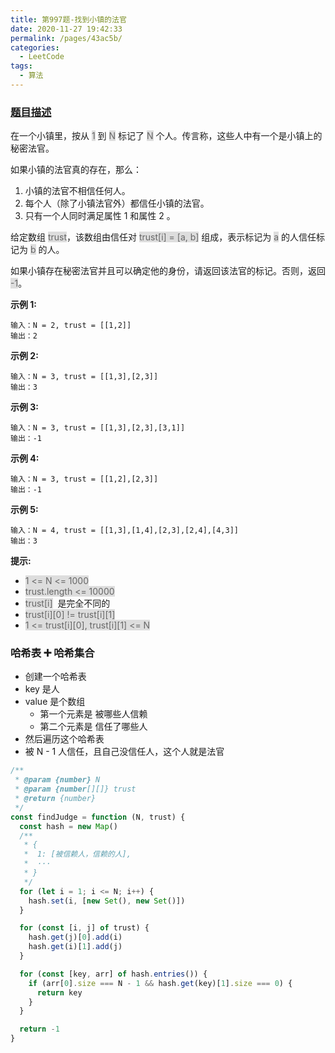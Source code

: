 ```yaml
---
title: 第997题-找到小镇的法官
date: 2020-11-27 19:42:33
permalink: /pages/43ac5b/
categories:
  - LeetCode
tags:
  - 算法
---
```


### [题目描述](https://leetcode-cn.com/problems/find-the-town-judge/)

在一个小镇里，按从 <span style="background: #ddd; color: #666;">1</span> 到 <span style="background: #ddd; color: #666;">N</span> 标记了 <span style="background: #ddd; color: #666;">N</span> 个人。传言称，这些人中有一个是小镇上的秘密法官。

如果小镇的法官真的存在，那么：

1. 小镇的法官不相信任何人。
2. 每个人（除了小镇法官外）都信任小镇的法官。
3. 只有一个人同时满足属性 1 和属性 2 。

给定数组 <span style="background: #ddd; color: #666;">trust</span>，该数组由信任对 <span style="background: #ddd; color: #666;">trust[i] = [a, b]</span> 组成，表示标记为 <span style="background: #ddd; color: #666;">a</span> 的人信任标记为 <span style="background: #ddd; color: #666;">b</span> 的人。

如果小镇存在秘密法官并且可以确定他的身份，请返回该法官的标记。否则，返回 <span style="background: #ddd; color: #666;">-1</span>。

<!-- more -->

**示例 1:**

```
输入：N = 2, trust = [[1,2]]
输出：2
```

**示例 2:**

```
输入：N = 3, trust = [[1,3],[2,3]]
输出：3
```

**示例 3:**

```
输入：N = 3, trust = [[1,3],[2,3],[3,1]]
输出：-1
```

**示例 4:**

```
输入：N = 3, trust = [[1,2],[2,3]]
输出：-1
```

**示例 5:**

```
输入：N = 4, trust = [[1,3],[1,4],[2,3],[2,4],[4,3]]
输出：3
```

**提示:**

- <span style="background: #ddd; color: #666;">1 <= N <= 1000</span>
- <span style="background: #ddd; color: #666;">trust.length <= 10000</span>
- <span style="background: #ddd; color: #666;">trust[i]</span>  是完全不同的
- <span style="background: #ddd; color: #666;">trust[i][0] != trust[i][1]</span>
- <span style="background: #ddd; color: #666;">1 <= trust[i][0], trust[i][1] <= N</span>

### 哈希表 ➕ 哈希集合

- 创建一个哈希表
- key 是人
- value 是个数组
  - 第一个元素是 被哪些人信赖
  - 第二个元素是 信任了哪些人
- 然后遍历这个哈希表
- 被 N - 1 人信任，且自己没信任人，这个人就是法官

```JavaScript
/**
 * @param {number} N
 * @param {number[][]} trust
 * @return {number}
 */
const findJudge = function (N, trust) {
  const hash = new Map()
  /**
   * {
   *  1: [被信赖人，信赖的人],
   *  ···
   * }
   */
  for (let i = 1; i <= N; i++) {
    hash.set(i, [new Set(), new Set()])
  }

  for (const [i, j] of trust) {
    hash.get(j)[0].add(i)
    hash.get(i)[1].add(j)
  }

  for (const [key, arr] of hash.entries()) {
    if (arr[0].size === N - 1 && hash.get(key)[1].size === 0) {
      return key
    }
  }

  return -1
}
```
